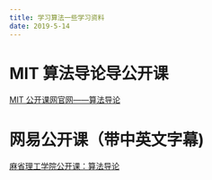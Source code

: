 ```yaml
---
title: 学习算法一些学习资料
date: 2019-5-14
---
```


# MIT 算法导论导公开课
[MIT 公开课网官网——算法导论 ](https://ocw.mit.edu/courses/electrical-engineering-and-computer-science/6-046j-introduction-to-algorithms-sma-5503-fall-2005/)

# 网易公开课（带中英文字幕) 

[麻省理工学院公开课：算法导论](http://open.163.com/special/opencourse/algorithms.html)

<!-- more -->
